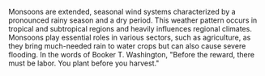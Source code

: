 
Monsoons are extended, seasonal wind systems characterized by a pronounced rainy season and a dry period. This weather pattern occurs in tropical and subtropical regions and heavily influences regional climates. Monsoons play essential roles in various sectors, such as agriculture, as they bring much-needed rain to water crops but can also cause severe flooding. In the words of Booker T. Washington, "Before the reward, there must be labor. You plant before you harvest."

